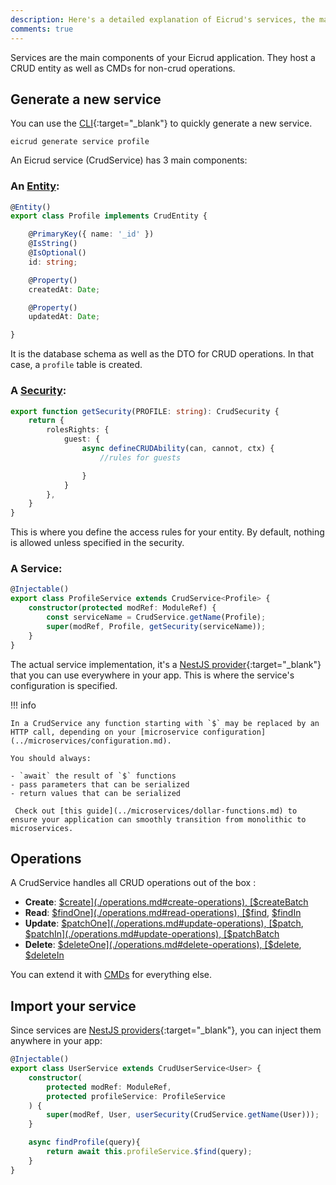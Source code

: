 ```yaml
---
description: Here's a detailed explanation of Eicrud's services, the main components of your Eicrud application.
comments: true
---
```


Services are the main components of your Eicrud application. They host a CRUD entity as well as CMDs for non-crud operations.

## Generate a new service

You can use the [CLI](https://www.npmjs.com/package/@eicrud/cli){:target="_blank"} to quickly generate a new service.

```
eicrud generate service profile
```

An Eicrud service (CrudService) has 3 main components:

### An [Entity](entity.md):

```typescript title="services/profile/profile.entity.ts"
@Entity()
export class Profile implements CrudEntity {

    @PrimaryKey({ name: '_id' })
    @IsString()
    @IsOptional()
    id: string;

    @Property()
    createdAt: Date;

    @Property()
    updatedAt: Date;

}
```
It is the database schema as well as the DTO for CRUD operations. In that case, a `profile` table is created.

### A [Security](../security/definition.md):
```typescript title="services/profile/profile.security.ts"
export function getSecurity(PROFILE: string): CrudSecurity { 
    return {
        rolesRights: {
            guest: {
                async defineCRUDAbility(can, cannot, ctx) {
                    //rules for guests

                }
            }
        },
    }
}
```
This is where you define the access rules for your entity. By default, nothing is allowed unless specified in the security.

### A Service:
```typescript title="services/profile/profile.service.ts"
@Injectable()
export class ProfileService extends CrudService<Profile> {
    constructor(protected modRef: ModuleRef) {
        const serviceName = CrudService.getName(Profile);
        super(modRef, Profile, getSecurity(serviceName));
    }
}
```
The actual service implementation, it's a [NestJS provider](https://docs.nestjs.com/providers){:target="_blank"} that you can use everywhere in your app. This is where the service's configuration is specified. 

!!! info

    In a CrudService any function starting with `$` may be replaced by an HTTP call, depending on your [microservice configuration](../microservices/configuration.md). 
    
    You should always: 
    
    - `await` the result of `$` functions
    - pass parameters that can be serialized
    - return values that can be serialized 
    
     Check out [this guide](../microservices/dollar-functions.md) to ensure your application can smoothly transition from monolithic to microservices.


## Operations

A CrudService handles all CRUD operations out of the box :  

  - **Create**: [$create](./operations.md#create-operations), [$createBatch](./operations.md#create-operations)
  - **Read**: [$findOne](./operations.md#read-operations), [$find](./operations.md#read-operations), [$findIn](./operations.md#read-operations)
  - **Update**: [$patchOne](./operations.md#update-operations), [$patch](./operations.md#update-operations), [$patchIn](./operations.md#update-operations), [$patchBatch](./operations.md#update-operations)
  - **Delete**: [$deleteOne](./operations.md#delete-operations), [$delete](./operations.md#delete-operations), [$deleteIn](./operations.md#delete-operations)

You can extend it with [CMDs](commands.md) for everything else.

## Import your service
Since services are [NestJS providers](https://docs.nestjs.com/providers){:target="_blank"}, you can inject them anywhere in your app:

```typescript
@Injectable()
export class UserService extends CrudUserService<User> {
    constructor(
        protected modRef: ModuleRef,
        protected profileService: ProfileService 
    ) {
        super(modRef, User, userSecurity(CrudService.getName(User)));
    }

    async findProfile(query){
        return await this.profileService.$find(query);
    }
}
```